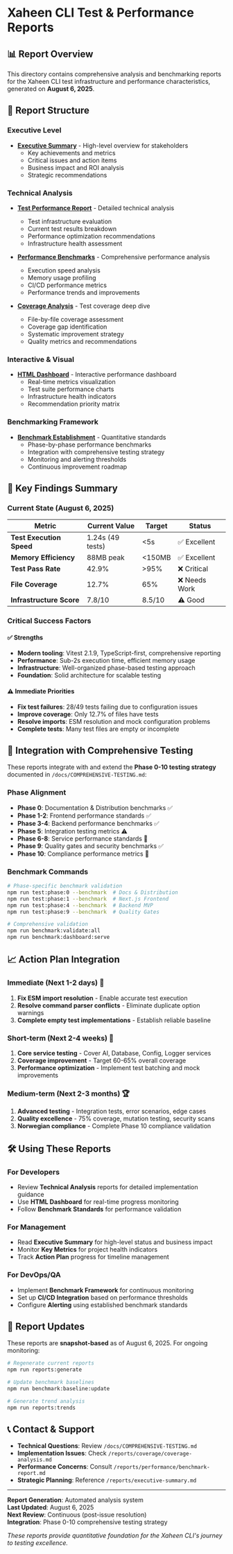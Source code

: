 # Xaheen CLI Test & Performance Reports

## 📊 Report Overview

This directory contains comprehensive analysis and benchmarking reports for the Xaheen CLI test infrastructure and performance characteristics, generated on **August 6, 2025**.

## 📁 Report Structure

### Executive Level
- **[Executive Summary](./executive-summary.md)** - High-level overview for stakeholders
  - Key achievements and metrics
  - Critical issues and action items
  - Business impact and ROI analysis
  - Strategic recommendations

### Technical Analysis
- **[Test Performance Report](./test-performance-report.md)** - Detailed technical analysis
  - Test infrastructure evaluation
  - Current test results breakdown
  - Performance optimization recommendations
  - Infrastructure health assessment

- **[Performance Benchmarks](./performance/benchmark-report.md)** - Comprehensive performance analysis
  - Execution speed analysis
  - Memory usage profiling
  - CI/CD performance metrics
  - Performance trends and improvements

- **[Coverage Analysis](./coverage/coverage-analysis.md)** - Test coverage deep dive
  - File-by-file coverage assessment
  - Coverage gap identification
  - Systematic improvement strategy
  - Quality metrics and recommendations

### Interactive & Visual
- **[HTML Dashboard](./html/test-dashboard.html)** - Interactive performance dashboard
  - Real-time metrics visualization
  - Test suite performance charts
  - Infrastructure health indicators
  - Recommendation priority matrix

### Benchmarking Framework
- **[Benchmark Establishment](./BENCHMARK-ESTABLISHMENT.md)** - Quantitative standards
  - Phase-by-phase performance benchmarks
  - Integration with comprehensive testing strategy
  - Monitoring and alerting thresholds
  - Continuous improvement roadmap

## 🎯 Key Findings Summary

### Current State (August 6, 2025)

| Metric | Current Value | Target | Status |
|--------|---------------|--------|---------|
| **Test Execution Speed** | 1.24s (49 tests) | <5s | ✅ Excellent |
| **Memory Efficiency** | 88MB peak | <150MB | ✅ Excellent |
| **Test Pass Rate** | 42.9% | >95% | ❌ Critical |
| **File Coverage** | 12.7% | 65% | ❌ Needs Work |
| **Infrastructure Score** | 7.8/10 | 8.5/10 | ⚠️ Good |

### Critical Success Factors

#### ✅ **Strengths**
- **Modern tooling**: Vitest 2.1.9, TypeScript-first, comprehensive reporting
- **Performance**: Sub-2s execution time, efficient memory usage
- **Infrastructure**: Well-organized phase-based testing approach
- **Foundation**: Solid architecture for scalable testing

#### ⚠️ **Immediate Priorities**
- **Fix test failures**: 28/49 tests failing due to configuration issues
- **Improve coverage**: Only 12.7% of files have tests
- **Resolve imports**: ESM resolution and mock configuration problems
- **Complete tests**: Many test files are empty or incomplete

## 🚀 Integration with Comprehensive Testing

These reports integrate with and extend the **Phase 0-10 testing strategy** documented in `/docs/COMPREHENSIVE-TESTING.md`:

### Phase Alignment
- **Phase 0**: Documentation & Distribution benchmarks ✅
- **Phase 1-2**: Frontend performance standards ✅
- **Phase 3-4**: Backend performance benchmarks ✅
- **Phase 5**: Integration testing metrics ⚠️
- **Phase 6-8**: Service performance standards 🔄
- **Phase 9**: Quality gates and security benchmarks ✅
- **Phase 10**: Compliance performance metrics 🔄

### Benchmark Commands
```bash
# Phase-specific benchmark validation
npm run test:phase:0 --benchmark  # Docs & Distribution
npm run test:phase:1 --benchmark  # Next.js Frontend
npm run test:phase:4 --benchmark  # Backend MVP
npm run test:phase:9 --benchmark  # Quality Gates

# Comprehensive validation
npm run benchmark:validate:all
npm run benchmark:dashboard:serve
```

## 📈 Action Plan Integration

### Immediate (Next 1-2 days) 🚨
1. **Fix ESM import resolution** - Enable accurate test execution
2. **Resolve command parser conflicts** - Eliminate duplicate option warnings
3. **Complete empty test implementations** - Establish reliable baseline

### Short-term (Next 2-4 weeks) 🎯
1. **Core service testing** - Cover AI, Database, Config, Logger services
2. **Coverage improvement** - Target 60-65% overall coverage
3. **Performance optimization** - Implement test batching and mock improvements

### Medium-term (Next 2-3 months) 🏆
1. **Advanced testing** - Integration tests, error scenarios, edge cases
2. **Quality excellence** - 75% coverage, mutation testing, security scans
3. **Norwegian compliance** - Complete Phase 10 compliance validation

## 🛠️ Using These Reports

### For Developers
- Review **Technical Analysis** reports for detailed implementation guidance
- Use **HTML Dashboard** for real-time progress monitoring
- Follow **Benchmark Standards** for performance validation

### For Management
- Read **Executive Summary** for high-level status and business impact
- Monitor **Key Metrics** for project health indicators
- Track **Action Plan** progress for timeline management

### For DevOps/QA
- Implement **Benchmark Framework** for continuous monitoring
- Set up **CI/CD Integration** based on performance thresholds
- Configure **Alerting** using established benchmark standards

## 🔄 Report Updates

These reports are **snapshot-based** as of August 6, 2025. For ongoing monitoring:

```bash
# Regenerate current reports
npm run reports:generate

# Update benchmark baselines
npm run benchmark:baseline:update

# Generate trend analysis
npm run reports:trends
```

## 📞 Contact & Support

- **Technical Questions**: Review `/docs/COMPREHENSIVE-TESTING.md`
- **Implementation Issues**: Check `/reports/coverage/coverage-analysis.md`
- **Performance Concerns**: Consult `/reports/performance/benchmark-report.md`
- **Strategic Planning**: Reference `/reports/executive-summary.md`

---

**Report Generation**: Automated analysis system  
**Last Updated**: August 6, 2025  
**Next Review**: Continuous (post-issue resolution)  
**Integration**: Phase 0-10 comprehensive testing strategy  

*These reports provide quantitative foundation for the Xaheen CLI's journey to testing excellence.*